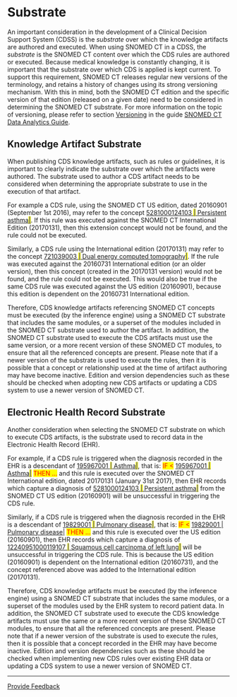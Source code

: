 # Substrate

An important consideration in the development of a Clinical Decision Support System (CDSS) is the _substrate_ over which the knowledge artifacts are authored and executed. When using SNOMED CT in a CDSS, the _substrate_ is the SNOMED CT content over which the CDS rules are authored or executed. Because medical knowledge is constantly changing, it is important that the substrate over which CDS is applied is kept current. To support this requirement, SNOMED CT releases regular new versions of the terminology, and retains a history of changes using its strong versioning mechanism. With this in mind, both the SNOMED CT edition and the specific version of that edition (released on a given date) need to be considered in determining the SNOMED CT substrate. For more information on the topic of versioning, please refer to section [Versioning](https://app.gitbook.com/s/uKngFry3XF9A8phdXFe8/11-challenges/11.4-versioning) in the guide [SNOMED CT Data Analytics Guide](https://app.gitbook.com/o/h8Z6qGxuQrzM9vbx5bPT/s/uKngFry3XF9A8phdXFe8/).

## Knowledge Artifact Substrate

When publishing CDS knowledge artifacts, such as rules or guidelines, it is important to clearly indicate the substrate over which the artifacts were authored. The substrate used to author a CDS artifact needs to be considered when determining the appropriate substrate to use in the execution of that artifact.

For example a CDS rule, using the SNOMED CT US edition, dated 20160901 (September 1st 2016), may refer to the concept [5281000124103 <mark style="color:blue;">|</mark> Persistent asthma<mark style="color:blue;">|</mark>](http://snomed.info/id/5281000124103). If this rule was executed against the SNOMED CT International Edition (20170131), then this extension concept would not be found, and the rule could not be executed.

Similarly, a CDS rule using the International edition (20170131) may refer to the concept [721039003 <mark style="color:blue;">|</mark> Dual energy computed tomography<mark style="color:blue;">|</mark>](http://snomed.info/id/721039003). If the rule was executed against the 20160731 International edition (or an older version), then this concept (created in the 20170131 version) would not be found, and the rule could not be executed. This would also be true if the same CDS rule was executed against the US edition (20160901), because this edition is dependent on the 20160731 International edition.

Therefore, CDS knowledge artifacts referencing SNOMED CT concepts must be executed (by the inference engine) using a SNOMED CT substrate that includes the same modules, or a superset of the modules included in the SNOMED CT substrate used to author the artifact. In addition, the SNOMED CT substrate used to execute the CDS artifacts must use the same version, or a more recent version of these SNOMED CT modules, to ensure that all the referenced concepts are present. Please note that if a newer version of the substrate is used to execute the rules, then it is possible that a concept or relationship used at the time of artifact authoring may have become inactive. Edition and version dependencies such as these should be checked when adopting new CDS artifacts or updating a CDS system to use a newer version of SNOMED CT.

## Electronic Health Record Substrate

Another consideration when selecting the SNOMED CT substrate on which to execute CDS artifacts, is the substrate used to record data in the Electronic Health Record (EHR).

For example, if a CDS rule is triggered when the diagnosis recorded in the EHR is a descendant of [195967001 <mark style="color:blue;">|</mark> Asthma<mark style="color:blue;">|</mark>](http://snomed.info/id/195967001), that is: <mark style="color:red;">IF <</mark> [195967001 <mark style="color:blue;">|</mark> Asthma<mark style="color:blue;">|</mark>](http://snomed.info/id/195967001) <mark style="color:red;">THEN ...</mark> and this rule is executed over the SNOMED CT International edition, dated 20170131 (January 31st 2017), then EHR records which capture a diagnosis of [5281000124103 <mark style="color:blue;">|</mark> Persistent asthma<mark style="color:blue;">|</mark>](http://snomed.info/id/5281000124103) from the SNOMED CT US edition (20160901) will be unsuccessful in triggering the CDS rule.

Similarly, if a CDS rule is triggered when the diagnosis recorded in the EHR is a descendant of [19829001 <mark style="color:blue;">|</mark> Pulmonary disease<mark style="color:blue;">|</mark>](http://snomed.info/id/19829001), that is: <mark style="color:red;">IF <</mark> [19829001 | Pulmonary disease|](http://snomed.info/id/19829001) <mark style="color:red;">THEN ...</mark> and this rule is executed over the US edition (20160901), then EHR records which capture a diagnosis of [12240951000119107 <mark style="color:blue;">|</mark> Squamous cell carcinoma of left lung<mark style="color:blue;">|</mark>](http://snomed.info/id/12240951000119107) will be unsuccessful in triggering the CDS rule. This is because the US edition (20160901) is dependent on the International edition (20160731), and the concept referenced above was added to the International edition (20170131).

Therefore, CDS knowledge artifacts must be executed (by the inference engine) using a SNOMED CT substrate that includes the same modules, or a superset of the modules used by the EHR system to record patient data. In addition, the SNOMED CT substrate used to execute the CDS knowledge artifacts must use the same or a more recent version of these SNOMED CT modules, to ensure that all the referenced concepts are present. Please note that if a newer version of the substrate is used to execute the rules, then it is possible that a concept recorded in the EHR may have become inactive. Edition and version dependencies such as these should be checked when implementing new CDS rules over existing EHR data or updating a CDS system to use a newer version of SNOMED CT.

***






<a href="https://docs.google.com/forms/d/e/1FAIpQLScTmbZIf0UEQwYDkY27EEWBkaiYkHSbR0_9DmFrMLXoQLyL7Q/viewform?usp=pp_url&entry.1767247133=CDS+Guide&entry.670899847=Substrate" class="button primary">Provide Feedback</a>
